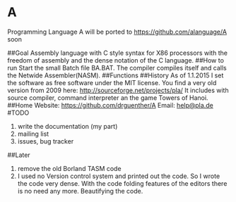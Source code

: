 A
=

Programming Language A
will be ported to https://github.com/alanguage/A
soon

##Goal
Assembly language with C style syntax for X86 processors with the freedom of assembly and the dense notation of the C language.
##How to run
Start the small Batch file BA.BAT. The compiler compiles itself and calls the Netwide Assembler(NASM).
##Functions
##History
As of 1.1.2015 I set the software as free software under the MIT license.
You find a very old version from 2009 here: http://sourceforge.net/projects/pla/
It includes with source compiler, command interpreter an the game Towers of Hanoi.
##Home
Website: https://github.com/drguenther/A
Email: help@pla.de
#TODO
1. write the documentation (my part)
2. mailing list
3. issues, bug tracker

##Later
1. remove the old Borland TASM code
2. I used no Version control system and printed out the code. So I wrote the code very dense. With the code folding features of the editors there is no need any more. Beautifying the code.
